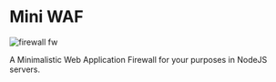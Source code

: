 # Mini WAF

![firewall fw](https://user-images.githubusercontent.com/32225687/78742788-4cfa8180-7933-11ea-8701-eec8b33aca63.png)

A Minimalistic Web Application Firewall for your purposes in NodeJS servers.
